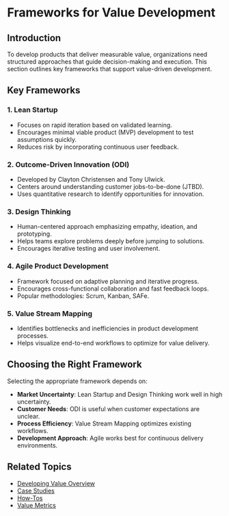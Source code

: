 # Frameworks for Value Development

## Introduction
To develop products that deliver measurable value, organizations need structured approaches that guide decision-making and execution. This section outlines key frameworks that support value-driven development.

## Key Frameworks

### 1. Lean Startup
- Focuses on rapid iteration based on validated learning.
- Encourages minimal viable product (MVP) development to test assumptions quickly.
- Reduces risk by incorporating continuous user feedback.

### 2. Outcome-Driven Innovation (ODI)
- Developed by Clayton Christensen and Tony Ulwick.
- Centers around understanding customer jobs-to-be-done (JTBD).
- Uses quantitative research to identify opportunities for innovation.

### 3. Design Thinking
- Human-centered approach emphasizing empathy, ideation, and prototyping.
- Helps teams explore problems deeply before jumping to solutions.
- Encourages iterative testing and user involvement.

### 4. Agile Product Development
- Framework focused on adaptive planning and iterative progress.
- Encourages cross-functional collaboration and fast feedback loops.
- Popular methodologies: Scrum, Kanban, SAFe.

### 5. Value Stream Mapping
- Identifies bottlenecks and inefficiencies in product development processes.
- Helps visualize end-to-end workflows to optimize for value delivery.

## Choosing the Right Framework
Selecting the appropriate framework depends on:
- **Market Uncertainty**: Lean Startup and Design Thinking work well in high uncertainty.
- **Customer Needs**: ODI is useful when customer expectations are unclear.
- **Process Efficiency**: Value Stream Mapping optimizes existing workflows.
- **Development Approach**: Agile works best for continuous delivery environments.

## Related Topics
- [Developing Value Overview](./index.md)
- [Case Studies](./case-studies.md)
- [How-Tos](./how-tos.md)
- [Value Metrics](./value-metrics.md)
